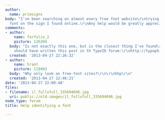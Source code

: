 ```yaml
---
author:
  name: primsigns
body: "I've been searching on almost every free font website\r\ntrying to find this
  font on the sign I found online.\r\nAny help would be greatly appreciated."
comments:
- author:
    name: ferfolio_2
    picture: 126394
  body: "Is not exactly this one, but is the closest thing I've found\r\nhttp://www.myfonts.com/fonts/canadatype/wagner-grotesk/\r\n\r\nYou
    should have written this post in th TypeID forum:\r\nhttp://typophile.com/typeid\r\n\r\nCheers!"
  created: '2013-04-27 22:26:32'
- author:
    name: hrant
    picture: 110403
  body: "Why only look on free-font sites?\r\n\r\nhhp\r\n"
  created: '2013-04-27 22:46:21'
date: '2013-04-27 22:00:48'
files:
- filename: il_fullxfull_335694696.jpg
  uri: public://old-images/il_fullxfull_335694696.jpg
node_type: forum
title: Help identifying a font

---
```


